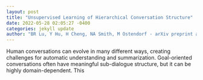 ```yaml
--- 
layout: post 
title: "Unsupervised Learning of Hierarchical Conversation Structure" 
date: 2022-05-28 02:05:27 -0400 
categories: jekyll update 
author: "BR Lu, Y Hu, H Cheng, NA Smith, M Ostendorf - arXiv preprint arXiv:2205.12244, 2022" 
--- 
```

Human conversations can evolve in many different ways, creating challenges for automatic understanding and summarization. Goal-oriented conversations often have meaningful sub-dialogue structure, but it can be highly domain-dependent. This